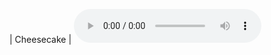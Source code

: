 | Cheesecake | <audio controls><source src="train_wav_files/allice_train_1.wav" type="audio/wav"></audio>
